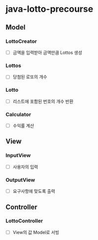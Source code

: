 # java-lotto-precourse

## Model

### LottoCreator
- [ ] 금액을 입력받아 금액만큼 Lottos 생성

### Lottos
- [ ] 당첨된 로또의 개수

### Lotto
- [ ] 리스트에 포함된 번호의 개수 반환

### Calculator
- [ ] 수익률 계산


## View
### InputView
- [ ] 사용자의 입력

### OutputView
- [ ] 요구사항에 맞도록 출력

## Controller

### LottoController
- [ ] View의 값 Model로 서빙